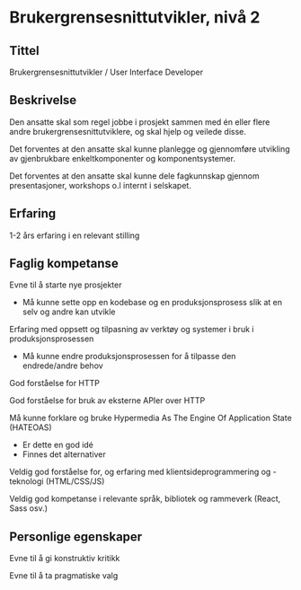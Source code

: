 # Brukergrensesnittutvikler, nivå 2

## Tittel

Brukergrensesnittutvikler / User Interface Developer

## Beskrivelse

Den ansatte skal som regel jobbe i prosjekt sammen med én eller flere andre brukergrensesnittutviklere, og skal hjelp og veilede disse.

Det forventes at den ansatte skal kunne planlegge og gjennomføre utvikling av gjenbrukbare enkeltkomponenter og komponentsystemer.

Det forventes at den ansatte skal kunne dele fagkunnskap gjennom presentasjoner, workshops o.l internt i selskapet.

## Erfaring

1-2 års erfaring i en relevant stilling

## Faglig kompetanse

Evne til å starte nye prosjekter

- Må kunne sette opp en kodebase og en produksjonsprosess slik at en selv og andre kan utvikle

Erfaring med oppsett og tilpasning av verktøy og systemer i bruk i produksjonsprosessen

- Må kunne endre produksjonsprosessen for å tilpasse den endrede/andre behov

God forståelse for HTTP

God forståelse for bruk av eksterne APIer over HTTP

Må kunne forklare og bruke Hypermedia As The Engine Of Application State (HATEOAS)

- Er dette en god idé
- Finnes det alternativer

Veldig god forståelse for, og erfaring med klientsideprogrammering og -teknologi (HTML/CSS/JS)

Veldig god kompetanse i relevante språk, bibliotek og rammeverk (React, Sass osv.)

## Personlige egenskaper

Evne til å gi konstruktiv kritikk

Evne til å ta pragmatiske valg
